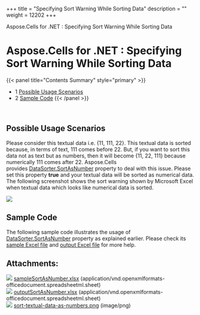 +++
title = "Specifying Sort Warning While Sorting Data" 
description = "" 
weight = 12202 
+++

Aspose.Cells for .NET : Specifying Sort Warning While Sorting Data  

# Aspose.Cells for .NET : Specifying Sort Warning While Sorting Data


{{< panel title="Contents Summary" style="primary" >}}
*   1 [Possible Usage Scenarios](#SpecifyingSortWarningWhileSortingData-PossibleUsageScenarios)
*   2 [Sample Code](#SpecifyingSortWarningWhileSortingData-SampleCode)
{{< /panel >}}
 

 

## Possible Usage Scenarios

Please consider this textual data i.e. {11, 111, 22}. This textual data is sorted because, in terms of text, 111 comes before 22. But, if you want to sort this data not as text but as numbers, then it will become {11, 22, 111} because numerically 111 comes after 22. Aspose.Cells provides [DataSorter.SortAsNumber](https://apireference.aspose.com/net/cells/aspose.cells/datasorter/properties/sortasnumber) property to deal with this issue. Please set this property **true** and your textual data will be sorted as numerical data. The following screenshot shows the sort warning shown by Microsoft Excel when textual data which looks like numerical data is sorted.

![](https://docs2.aspose.com/cells/net/attachments/42729848/43352084.png)

## Sample Code

The following sample code illustrates the usage of [DataSorter.SortAsNumber](https://apireference.aspose.com/net/cells/aspose.cells/datasorter/properties/sortasnumber) property as explained earlier. Please check its [sample Excel file](https://docs2.aspose.com/cells/net/attachments/42729848/43352075.xlsx) and [output Excel file](https://docs2.aspose.com/cells/net/attachments/42729848/43352076.xlsx) for more help.

## Attachments:

![](https://docs2.aspose.com/cells/net/images/icons/bullet_blue.gif) [sampleSortAsNumber.xlsx](https://docs2.aspose.com/cells/net/attachments/42729848/43352075.xlsx) (application/vnd.openxmlformats-officedocument.spreadsheetml.sheet)  
![](https://docs2.aspose.com/cells/net/images/icons/bullet_blue.gif) [outputSortAsNumber.xlsx](https://docs2.aspose.com/cells/net/attachments/42729848/43352076.xlsx) (application/vnd.openxmlformats-officedocument.spreadsheetml.sheet)  
![](https://docs2.aspose.com/cells/net/images/icons/bullet_blue.gif) [sort-textual-data-as-numbers.png](https://docs2.aspose.com/cells/net/attachments/42729848/43352084.png) (image/png)  

